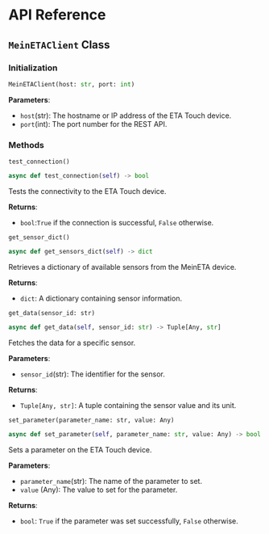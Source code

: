 # API Reference

## `MeinETAClient` Class

### Initialization

```python
MeinETAClient(host: str, port: int)
```

**Parameters**:

- `host`(str): The hostname or IP address of the ETA Touch device.
- `port`(int): The port number for the REST API.

### Methods

`test_connection()`

```python
async def test_connection(self) -> bool
```

Tests the connectivity to the ETA Touch device.

**Returns**:

- `bool`:`True` if the connection is successful, `False` otherwise.

`get_sensor_dict()`

```python
async def get_sensors_dict(self) -> dict
```

Retrieves a dictionary of available sensors from the MeinETA device.

**Returns**:

- `dict`: A dictionary containing sensor information.

`get_data(sensor_id: str)`

```python
async def get_data(self, sensor_id: str) -> Tuple[Any, str]
```

Fetches the data for a specific sensor.

**Parameters**:

- `sensor_id`(str): The identifier for the sensor.

**Returns**:

- `Tuple[Any, str]`: A tuple containing the sensor value and its unit.

`set_parameter(parameter_name: str, value: Any)`

```python
async def set_parameter(self, parameter_name: str, value: Any) -> bool
```

Sets a parameter on the ETA Touch device.

**Parameters**:

- `parameter_name`(str): The name of the parameter to set.
- `value` (Any): The value to set for the parameter.

**Returns**:

- `bool`: `True` if the parameter was set successfully, `False` otherwise.
